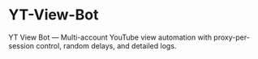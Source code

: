 # YT-View-Bot
YT View Bot — Multi-account YouTube view automation with proxy-per-session control, random delays, and detailed logs.
